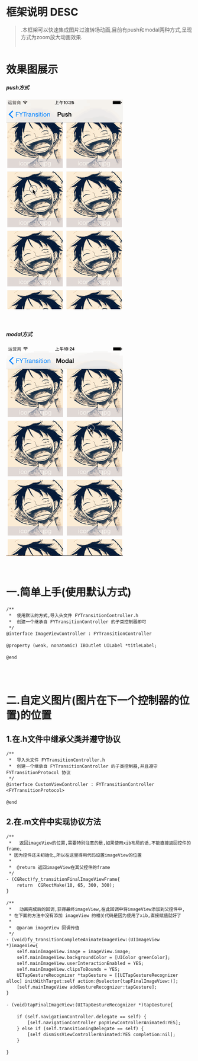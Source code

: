 <br /> <br />

框架说明 DESC
===============
>.本框架可以快速集成图片过渡转场动画,目前有push和modal两种方式,呈现方式为zoom放大动画效果.<br /><br />

效果图展示
===============


##### push方式
![image](./FYTransitionExample/gif/push.gif)<br /><br /><br />

##### modal方式
![image](./FYTransitionExample/gif/modal.gif)<br /><br /><br />


一.简单上手(使用默认方式)
===============

    /**
     *  使用默认的方式,导入头文件 FYTransitionController.h
     *  创建一个继承自 FYTransitionController 的子类控制器即可
     */
    @interface ImageViewController : FYTransitionController 

    @property (weak, nonatomic) IBOutlet UILabel *titleLabel;

    @end

<br /> <br />

二.自定义图片(图片在下一个控制器的位置)的位置
===================================

1.在.h文件中继承父类并遵守协议
--------------------------
    /**
     *  导入头文件 FYTransitionController.h
     *  创建一个继承自 FYTransitionController 的子类控制器,并且遵守 FYTransitionProtocol 协议
     */
    @interface CustomViewController : FYTransitionController <FYTransitionProtocol>

    @end

2.在.m文件中实现协议方法
--------------------------
    /**
     *   返回imageView的位置,需要特别注意的是,如果使用xib布局的话,不能直接返回控件的frame,
     * 因为控件还未初始化,所以在这里得用代码设置imageView的位置
     *
     *  @return 返回imageView在其父控件的frame
     */
    - (CGRect)fy_transitionFinalImageViewFrame{
        return  CGRectMake(10, 65, 300, 300);
    }

    /**
     *   动画完成后的回调,获得最终imageView,在此回调中将imageView添加到父控件中,
     * 在下面的方法中没有添加 imageView 的相关代码是因为使用了xib,直接赋值就好了
     *
     *  @param imageView 回调传值
     */
    - (void)fy_transitionCompleteAnimateImageView:(UIImageView *)imageView{
        self.mainImageView.image = imageView.image;
        self.mainImageView.backgroundColor = [UIColor greenColor];
        self.mainImageView.userInteractionEnabled = YES;
        self.mainImageView.clipsToBounds = YES;
        UITapGestureRecognizer *tapGesture = [[UITapGestureRecognizer alloc] initWithTarget:self action:@selector(tapFinalImageView:)];
        [self.mainImageView addGestureRecognizer:tapGesture];
    }

    - (void)tapFinalImageView:(UITapGestureRecognizer *)tapGesture{

        if (self.navigationController.delegate == self) {
            [self.navigationController popViewControllerAnimated:YES];
        } else if (self.transitioningDelegate == self) {
            [self dismissViewControllerAnimated:YES completion:nil];
        }

    }

<br /><br />